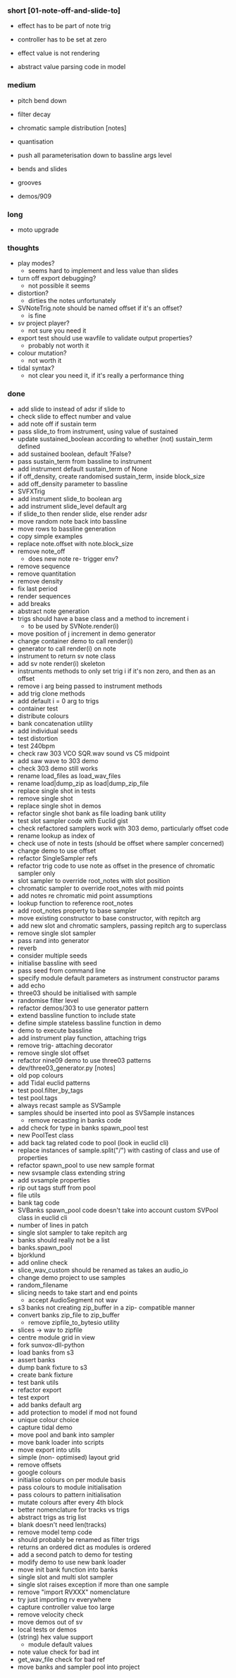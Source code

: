 ### short [01-note-off-and-slide-to]

- effect has to be part of note trig
- controller has to be set at zero
- effect value is not rendering

- abstract value parsing code in model

### medium

- pitch bend down
- filter decay

- chromatic sample distribution [notes]

- quantisation
- push all parameterisation down to bassline args level
- bends and slides
- grooves
- demos/909

### long

- moto upgrade

### thoughts

- play modes?
  - seems hard to implement and less value than slides
- turn off export debugging?
  - not possible it seems
- distortion?
  - dirties the notes unfortunately
- SVNoteTrig.note should be named offset if it's an offset?
  - is fine
- sv project player?
  - not sure you need it
- export test should use wavfile to validate output properties?
  - probably not worth it
- colour mutation?
  - not worth it
- tidal syntax?
  - not clear you need it, if it's really a performance thing

### done

- add slide to instead of adsr if slide to
- check slide to effect number and value
- add note off if sustain term
- pass slide_to from instrument, using value of sustained
- update sustained_boolean according to whether (not) sustain_term defined
- add sustained boolean, default ?False?
- pass sustain_term from bassline to instrument
- add instrument default sustain_term of None
- if off_density, create randomised sustain_term, inside block_size
- add off_density parameter to bassline
- SVFXTrig
- add instrument slide_to boolean arg 
- add instrument slide_level default arg
- if slide_to then render slide, else render adsr
- move random note back into bassline
- move rows to bassline generation
- copy simple examples
- replace note.offset with note.block_size
- remove note_off
  - does new note re- trigger env?
- remove sequence
- remove quantitation
- remove density
- fix last period
- render sequences
- add breaks
- abstract note generation
- trigs should have a base class and a method to increment i
  - to be used by SVNote.render(i)
- move position of j increment in demo generator
- change container demo to call render(i)
- generator to call render(i) on note
- instrument to return sv note class
- add sv note render(i) skeleton 
- instruments methods to only set trig i if it's non zero, and then as an offset 
- remove i arg being passed to instrument methods 
- add trig clone methods 
- add default i = 0 arg to trigs 
- container test
- distribute colours
- bank concatenation utility
- add individual seeds
- test distortion
- test 240bpm
- check raw 303 VCO SQR.wav sound vs C5 midpoint
- add saw wave to 303 demo
- check 303 demo still works
- rename load_files as load_wav_files
- rename load|dump_zip as load|dump_zip_file
- replace single shot in tests
- remove single shot
- replace single shot in demos
- refactor single shot bank as file loading bank utility
- test slot sampler code with Euclid gist 
- check refactored samplers work with 303 demo, particularly offset code 
- rename lookup as index of
- check use of note in tests (should be offset where sampler concerned)
- change demo to use offset
- refactor SingleSampler refs
- refactor trig code to use note as offset in the presence of chromatic sampler only
- slot sampler to override root_notes with slot position
- chromatic sampler to override root_notes with mid points
- add notes re chromatic mid point assumptions
- lookup function to reference root_notes
- add root_notes property to base sampler
- move existing constructor to base constructor, with repitch arg
- add new slot and chromatic samplers, passing repitch arg to superclass
- remove single slot sampler
- pass rand into generator
- reverb
- consider multiple seeds
- initialise bassline with seed 
- pass seed from command line
- specify module default parameters as instrument constructor params
- add echo
- three03 should be initialised with sample
- randomise filter level
- refactor demos/303 to use generator pattern
- extend bassline function to include state
- define simple stateless bassline function in demo
- demo to execute bassline
- add instrument play function, attaching trigs
- remove trig- attaching decorator
- remove single slot offset
- refactor nine09 demo to use three03 patterns
- dev/three03_generator.py [notes]
- old pop colours
- add Tidal euclid patterns
- test pool.filter_by_tags
- test pool.tags
- always recast sample as SVSample
- samples should be inserted into pool as SVSample instances
  - remove recasting in banks code
- add check for type in banks spawn_pool test
- new PoolTest class
- add back tag related code to pool (look in euclid cli)
- replace instances of sample.split("/") with casting of class and use of properties
- refactor spawn_pool to use new sample format
- new svsample class extending string
- add svsample properties
- rip out tags stuff from pool
- file utils
- bank tag code
- SVBanks spawn_pool code doesn't take into account custom SVPool class in euclid cli
- number of lines in patch
- single slot sampler to take repitch arg
- banks should really not be a list
- banks.spawn_pool
- bjorklund
- add online check
- slice_wav_custom should be renamed as takes an audio_io
- change demo project to use samples 
- random_filename
- slicing needs to take start and end points
  - accept AudioSegment not wav
- s3 banks not creating zip_buffer in a zip- compatible manner
- convert banks zip_file to zip_buffer
  - remove zipfile_to_bytesio utility
- slices -> wav to zipfile
- centre module grid in view
- fork sunvox-dll-python
- load banks from s3
- assert banks
- dump bank fixture to s3
- create bank fixture
- test bank utils
- refactor export
- test export
- add banks default arg
- add protection to model if mod not found
- unique colour choice
- capture tidal demo
- move pool and bank into sampler
- move bank loader into scripts
- move export into utils
- simple (non- optimised) layout grid
- remove offsets
- google colours
- initialise colours on per module basis
- pass colours to module initialisation
- pass colours to pattern initialisation
- mutate colours after every 4th block 
- better nomenclature for tracks vs trigs
- abstract trigs as trig list
- blank doesn't need len(tracks)
- remove model temp code
- should probably be renamed as filter trigs 
- returns an ordered dict as modules is ordered
- add a second patch to demo for testing 
- modify demo to use new bank loader
- move init bank function into banks
- single slot and multi slot sampler
- single slot raises exception if more than one sample
- remove "import RVXXX" nomenclature
- try just importing rv everywhere
- capture controller value too large
- remove velocity check
- move demos out of sv
- local tests or demos
- (string) hex value support 
  - module default values
- note value check for bad int
- get_wav_file check for bad ref
- move banks and sampler pool into project
